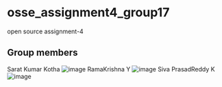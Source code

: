 # osse_assignment4_group17
open source assignment-4
## Group members
Sarat Kumar Kotha ![image](https://user-images.githubusercontent.com/42872074/140518282-3853456b-edeb-4743-b5d2-1b688cc0012b.png)
RamaKrishna Y ![image](https://user-images.githubusercontent.com/42872074/140518322-56cf01f9-b532-486b-ae7d-7766a5fa1bc3.png)
Siva PrasadReddy K ![image](https://user-images.githubusercontent.com/42872074/140518360-496484ee-5f59-4443-8322-3e3c44ba3c55.png)
